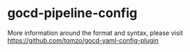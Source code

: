 # gocd-pipeline-config

More information around the format and syntax, please visit https://github.com/tomzo/gocd-yaml-config-plugin